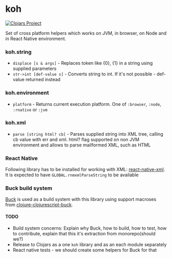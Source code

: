# koh

[![Clojars Project](http://clojars.org/koh/latest-version.svg)](http://clojars.org/koh)

Set of cross platform helpers which works on JVM, in browser, on Node and in React Native environment.

### koh.string

- `displace [s & args]` - Replaces token like {0}, {1} in a string using supplied parameters
- `str->int [def-value s]` - Converts string to int. If it's not possible - def-value returned instead

### koh.environment

- `platform` - Returns current execution platform. One of `:browser`, `:node`, `:rnative` or `:jvm`

### koh.xml

- `parse [string html? cb]` - Parses supplied string into XML tree, calling cb value with err and xml. html? flag supported on non JVM environment and allows to parse mailformed XML, such as HTML


### React Native

Following library has to be installed for working with XML: [react-native-xml](https://github.com/artemyarulin/react-native-xml). It is expected to have `GLOBAL.rnmxmlParseString` to be available

### Buck build system

[Buck](https://buckbuild.com) is used as a build system with this library using support macroses from [clojure-clojurescript-buck](https://github.com/artemyarulin/clojure-clojurescript-buck).

#### TODO

- Build system concerns: Explain why Buck, how to build, how to test, how to contribute, explain that this it's extraction from monorepo(should we?)
- Release to Clojars as a one `koh` library and as an each module separately
- React native tests - we should create some helpers for Buck for that
